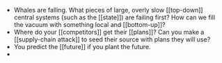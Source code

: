 - Whales are falling. What pieces of large, overly slow [[top-down]] central systems (such as the [[state]]) are failing first? How can we fill the vacuum with something local and [[bottom-up]]?
- Where do your [[competitors]] get their [[plans]]? Can you make a [[supply-chain attack]] to seed their source with plans they will use?
- You predict the [[future]] if you plant the future.
-